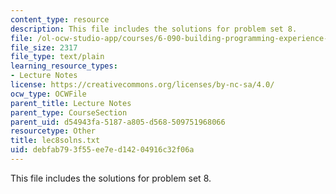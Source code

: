 ```yaml
---
content_type: resource
description: This file includes the solutions for problem set 8.
file: /ol-ocw-studio-app/courses/6-090-building-programming-experience-a-lead-in-to-6-001-january-iap-2005/debfab793f55ee7ed14204916c32f06a_lec8solns.txt
file_size: 2317
file_type: text/plain
learning_resource_types:
- Lecture Notes
license: https://creativecommons.org/licenses/by-nc-sa/4.0/
ocw_type: OCWFile
parent_title: Lecture Notes
parent_type: CourseSection
parent_uid: d54943fa-5187-a805-d568-509751968066
resourcetype: Other
title: lec8solns.txt
uid: debfab79-3f55-ee7e-d142-04916c32f06a
---
```

This file includes the solutions for problem set 8.